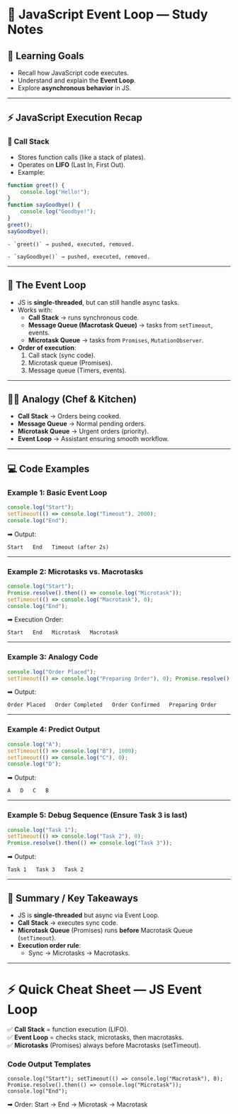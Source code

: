 # 🧠 JavaScript Event Loop — Study Notes

## 🎯 Learning Goals

- Recall how JavaScript code executes.
- Understand and explain the **Event Loop**.
- Explore **asynchronous behavior** in JS.

---

## ⚡ JavaScript Execution Recap

### 🥞 Call Stack

- Stores function calls (like a stack of plates).
- Operates on **LIFO** (Last In, First Out).
- Example:
```js
function greet() {
	console.log("Hello!"); 
} 
function sayGoodbye() {
	console.log("Goodbye!"); 
}
greet(); 
sayGoodbye();
```
    - `greet()` → pushed, executed, removed.
        
    - `sayGoodbye()` → pushed, executed, removed.

---

## 🔄 The Event Loop

- JS is **single-threaded**, but can still handle async tasks.
- Works with:
    - **Call Stack** → runs synchronous code.
    - **Message Queue (Macrotask Queue)** → tasks from `setTimeout`, events.
    - **Microtask Queue** → tasks from `Promises`, `MutationObserver`.
- **Order of execution**:
    1. Call stack (sync code).
    2. Microtask queue (Promises).
    3. Message queue (Timers, events).

---

## 👨‍🍳 Analogy (Chef & Kitchen)

- **Call Stack** → Orders being cooked.
- **Message Queue** → Normal pending orders.
- **Microtask Queue** → Urgent orders (priority).
- **Event Loop** → Assistant ensuring smooth workflow.

---

## 💻 Code Examples

### Example 1: Basic Event Loop

```js
console.log("Start");
setTimeout(() => console.log("Timeout"), 2000); 
console.log("End");
```

➡ Output:

`Start   End   Timeout (after 2s)`  

---

### Example 2: Microtasks vs. Macrotasks

```js
console.log("Start"); 
Promise.resolve().then(() => console.log("Microtask")); 
setTimeout(() => console.log("Macrotask"), 0); 
console.log("End");
```

➡ Execution Order:

`Start   End   Microtask   Macrotask`  

---

### Example 3: Analogy Code

```js
console.log("Order Placed"); 
setTimeout(() => console.log("Preparing Order"), 0); Promise.resolve().then(() => console.log("Order Confirmed")); console.log("Order Completed");
```

➡ Output:

`Order Placed   Order Completed   Order Confirmed   Preparing Order`  

---

### Example 4: Predict Output

```js
console.log("A"); 
setTimeout(() => console.log("B"), 1000); 
setTimeout(() => console.log("C"), 0); 
console.log("D");
```

➡ Output:

`A   D   C   B`  

---

### Example 5: Debug Sequence (Ensure Task 3 is last)

```js
console.log("Task 1"); 
setTimeout(() => console.log("Task 2"), 0); 
Promise.resolve().then(() => console.log("Task 3"));
```

➡ Output:

`Task 1   Task 3   Task 2`  

---

## 📌 Summary / Key Takeaways

- JS is **single-threaded** but async via Event Loop.
- **Call Stack** → executes sync code.
- **Microtask Queue** (Promises) runs **before** Macrotask Queue (`setTimeout`).
- **Execution order rule**:
    - Sync → Microtasks → Macrotasks.

---

# ⚡ Quick Cheat Sheet — JS Event Loop

✅ **Call Stack** = function execution (LIFO).  
✅ **Event Loop** = checks stack, microtasks, then macrotasks.  
✅ **Microtasks** (Promises) always before Macrotasks (setTimeout).

### Code Output Templates

`console.log("Start"); setTimeout(() => console.log("Macrotask"), 0); Promise.resolve().then(() => console.log("Microtask")); console.log("End");`

➡ Order: Start → End → Microtask → Macrotask